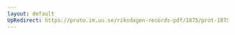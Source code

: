 ```yaml
---
layout: default
UpRedirect: https://pruto.im.uu.se/riksdagen-records-pdf/1875/prot-1875--ak--042/prot-1875--ak--042_032.pdf
---
```


